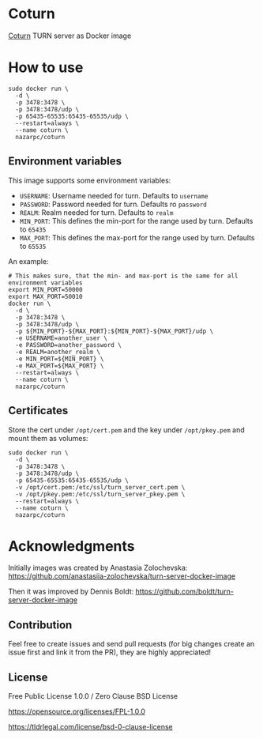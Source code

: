 # Coturn
[Coturn](https://github.com/coturn/coturn) TURN server as Docker image

# How to use
```
sudo docker run \
  -d \
  -p 3478:3478 \
  -p 3478:3478/udp \
  -p 65435-65535:65435-65535/udp \
  --restart=always \
  --name coturn \
  nazarpc/coturn
```

## Environment variables
This image supports some environment variables:

* `USERNAME`: Username needed for turn. Defaults to `username`
* `PASSWORD`: Password needed for turn. Defaults ro `password`
* `REALM`: Realm needed for turn. Defaults to `realm`
* `MIN_PORT`: This defines the min-port for the range used by turn. Defaults to `65435`
* `MAX_PORT`: This defines the max-port for the range used by turn. Defaults to `65535`

An example:

```
# This makes sure, that the min- and max-port is the same for all environment variables
export MIN_PORT=50000
export MAX_PORT=50010
docker run \
  -d \
  -p 3478:3478 \
  -p 3478:3478/udp \
  -p ${MIN_PORT}-${MAX_PORT}:${MIN_PORT}-${MAX_PORT}/udp \
  -e USERNAME=another_user \
  -e PASSWORD=another_password \
  -e REALM=another_realm \
  -e MIN_PORT=${MIN_PORT} \
  -e MAX_PORT=${MAX_PORT} \
  --restart=always \
  --name coturn \
  nazarpc/coturn
```

## Certificates
Store the cert under `/opt/cert.pem` and the key under `/opt/pkey.pem` and mount them as volumes:

```
sudo docker run \
  -d \
  -p 3478:3478 \
  -p 3478:3478/udp \
  -p 65435-65535:65435-65535/udp \
  -v /opt/cert.pem:/etc/ssl/turn_server_cert.pem \
  -v /opt/pkey.pem:/etc/ssl/turn_server_pkey.pem \
  --restart=always \
  --name coturn \
  nazarpc/coturn
```

# Acknowledgments
Initially images was created by Anastasia Zolochevska: https://github.com/anastasiia-zolochevska/turn-server-docker-image

Then it was improved by Dennis Boldt: https://github.com/boldt/turn-server-docker-image

## Contribution
Feel free to create issues and send pull requests (for big changes create an issue first and link it from the PR), they are highly appreciated!

## License
Free Public License 1.0.0 / Zero Clause BSD License

https://opensource.org/licenses/FPL-1.0.0

https://tldrlegal.com/license/bsd-0-clause-license
